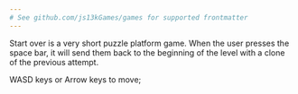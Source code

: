 ```yaml
---
# See github.com/js13kGames/games for supported frontmatter
---
```

Start over is a very short puzzle platform game.
When the user presses the space bar, it will send them back to the beginning of the level with a clone of the previous attempt.

WASD keys or Arrow keys to move;
